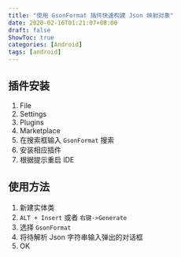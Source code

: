 ```yaml
---
title: "使用 GsonFormat 插件快速构建 Json 映射对象"
date: 2020-02-16T01:21:07+08:00
draft: false
ShowToc: true
categories: [Android]
tags: [android]
---
```


## 插件安装

1. File
2. Settings
3. Plugins
4. Marketplace
5. 在搜索框输入 `GsonFormat` 搜索
6. 安装相应插件
7. 根据提示重启 IDE

## 使用方法

1. 新建实体类
2. `ALT + Insert` 或者 `右键->Generate`
3. 选择 `GsonFormat`
4. 将待解析 Json 字符串输入弹出的对话框
5. OK
